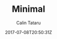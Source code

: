 ---
title: "Minimal"
github: https://github.com/calintat/minimal
demo: https://themes.gohugo.io/theme/minimal/
author: Calin Tataru
ssg:
  - Hugo
cms:
  - No Cms
date: 2017-07-08T20:50:31Z
github_branch: master
description: "Personal blog theme powered by Hugo"
---